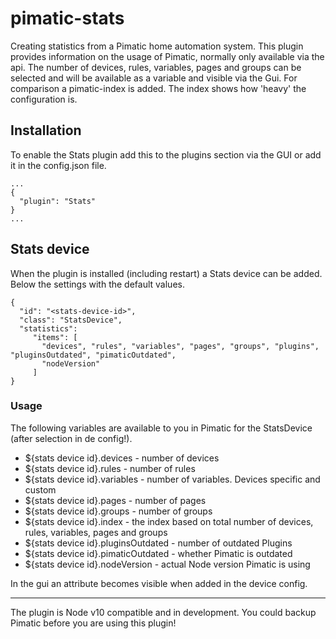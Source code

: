 pimatic-stats
===================

Creating statistics from a Pimatic home automation system.
This plugin provides information on the usage of Pimatic, normally only available via the api.
The number of devices, rules, variables, pages and groups can be selected and will be available as a variable and visible via the Gui. For comparison a pimatic-index is added. The index shows how 'heavy' the configuration is.

Installation
------------
To enable the Stats plugin add this to the plugins section via the GUI or add it in the config.json file.

```
...
{
  "plugin": "Stats"
}
...
```

Stats device
-----------------
When the plugin is installed (including restart) a Stats device can be added. Below the settings with the default values.

```
{
  "id": "<stats-device-id>",
  "class": "StatsDevice",
  "statistics":
  	 "items": [
       "devices", "rules", "variables", "pages", "groups", "plugins", "pluginsOutdated", "pimaticOutdated",
       "nodeVersion"
     ]
}
```
### Usage

The following variables are available to you in Pimatic for the StatsDevice (after selection in de config!).

* ${stats device id}.devices          - number of devices
* ${stats device id}.rules            - number of rules
* ${stats device id}.variables        - number of variables. Devices specific and custom
* ${stats device id}.pages            - number of pages
* ${stats device id}.groups           - number of groups
* ${stats device id}.index      	  - the index based on total number of devices, rules, variables, pages and groups
* ${stats device id}.pluginsOutdated  - number of outdated Plugins
* ${stats device id}.pimaticOutdated  - whether Pimatic is outdated
* ${stats device id}.nodeVersion      - actual Node version Pimatic is using


In the gui an attribute becomes visible when added in the device config.

---------

The plugin is Node v10 compatible and in development. You could backup Pimatic before you are using this plugin!
